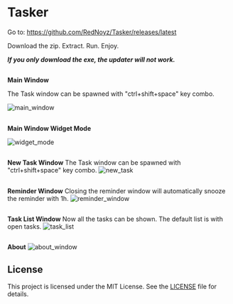 # Tasker

Go to:
https://github.com/RedNoyz/Tasker/releases/latest

Download the zip. Extract. Run. Enjoy.

**_If you only download the exe, the updater will not work._**

##

**Main Window**

The Task window can be spawned with "ctrl+shift+space" key combo.

![main_window](https://github.com/user-attachments/assets/9f22b5ed-3b2a-4c9a-864a-0db5f7823e16)
##
**Main Window Widget Mode**

![widget_mode](https://github.com/user-attachments/assets/b31cce14-db6e-4eaa-a8c9-f0d16f2f8cb6)

##
**New Task Window**
The Task window can be spawned with "ctrl+shift+space" key combo.
![new_task](https://github.com/user-attachments/assets/0159e154-cd43-4372-85d2-948a38ab2b5b)

##
**Reminder Window**
Closing the reminder window will automatically snooze the reminder with 1h.
![reminder_window](https://github.com/user-attachments/assets/6f15842f-03a4-4ef1-9a06-f5f0f45311e0)

##
**Task List Window**
Now all the tasks can be shown. The default list is with open tasks.
![task_list](https://github.com/user-attachments/assets/a11a5fa9-e364-4cc5-ae51-54a6706a30fa)

##
**About**
![about_window](https://github.com/user-attachments/assets/c698235f-1812-4990-b54b-e69859cf72ca)

## License
 
This project is licensed under the MIT License. See the [LICENSE](LICENSE) file for details.
